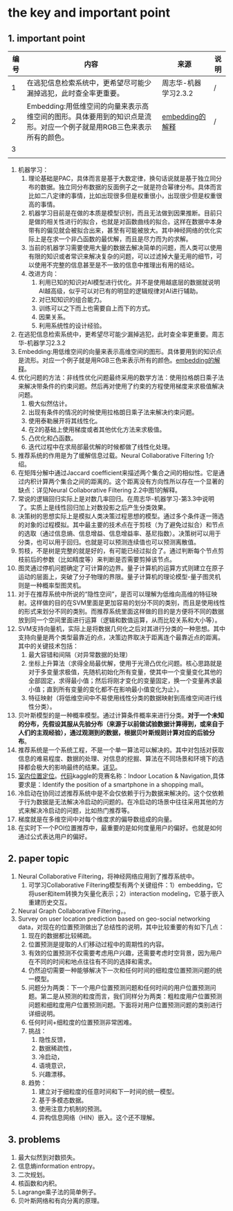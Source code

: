 # the key and important point

## 1. important point

|编号|内容|来源|说明|
|---|---|---|---|
|1|在逃犯信息检索系统中，更希望尽可能少漏掉逃犯，此时查全率更重要。|周志华-机器学习2.3.2|/|
|2|Embedding:用低维空间的向量来表示高维空间的图形。具体要用到的知识点是流形。对应一个例子就是用RGB三色来表示所有的颜色。|[embedding的解释](https://www.zhihu.com/question/38002635)|/|
|3||||
|||||

1. 机器学习：
   1. 理论基础是PAC，具体而言是基于大数定律，换句话说就是基于独立同分布的数据。独立同分布数据的反面例子之一就是符合幂律分布。具体而言比如二八定律的事情，比如出现很多但是权重很小，出现很少但是权重很高的事情。
   2. 机器学习目前是在做的本质是模型识别，而且无法做到因果推断。目前只是做的相关性进行的拟合，也就是对函数曲线的拟合。这样在数据中本身带有的偏见就会被拟合出来，甚至有可能被放大。其中神经网络的优化实际上是在求一个非凸函数的最优解，而且是尽力而为的求解。
   3. 当前的机器学习需要使用大量的数据去解决简单的问题，而人类可以使用有限的知识或者常识来解决复杂的问题，可以过滤掉大量无用的细节，可以使用不完整的信息甚至是不一致的信息中推理出有用的结论。
   4. 改进方向：
      1. 利用已知的知识对AI模型进行优化。并不是使用越底层的数据就说明AI越高级，似乎可以对已有的明显的逻辑规律对AI进行辅助。
      2. 对已知知识的组合能力。
      3. 训练可以之下而上也需要自上而下的方式。
      4. 因果关系。
      5. 利用系统性的设计经验。
2. 在逃犯信息检索系统中，更希望尽可能少漏掉逃犯，此时查全率更重要。周志华-机器学习2.3.2
3. Embedding:用低维空间的向量来表示高维空间的图形。具体要用到的知识点是流形。对应一个例子就是用RGB三色来表示所有的颜色。[embedding的解释](https://www.zhihu.com/question/38002635)。
4. 优化问题的方法：非线性优化问题最终采用的数学方法：使用拉格朗日乘子法来解决带条件的约束问题。然后再对使用了约束的方程使用梯度来求极值解决问题。
   1. 极大似然估计。
   2. 出现有条件的情况的时候使用拉格朗日乘子法来解决约束问题。
   3. 使用泰勒展开将其线性化。
   4. 在2的基础上使用梯度或者其他优化方法来求极值。
   5. 凸优化和凸函数。
   6. 迭代过程中在求局部最优解的时候都做了线性化处理。
5. 推荐系统的作用是为了缓解信息过载。Neural Collaborative Filtering 1介绍。
6. 在矩阵分解中通过Jaccard coefficient来描述两个集合之间的相似性。它是通过内积计算两个集合之间的距离的。这个距离没有方向性所以存在一个显著的缺点：详见Neural Collaborative Filtering 2.2中图1的解释。
7. 常说的逻辑回归实际上是对数几率回归。在周志华-机器学习-第3.3中说明了。实质上是线性回归加上对数投影之后产生分类效果。
8. 决策树的思想实际上是模拟人类决策过程思想的模型。通过多个条件逐一筛选的对象的过程模拟。其中最主要的技术点在于剪枝（为了避免过拟合）和节点的选取（通过信息熵、信息增益、信息增益率、基尼指数）。决策树可以用于分类，也可以用于回归。也就是可以预测连续值也可以预测离散值。
9.  剪枝，不是树是完整的就是好的，有可能已经过拟合了。通过判断每个节点剪枝前后的参数（比如精度等）来判断是否需要剪掉该节点。
10. 图灵通过停机问题确定了可计算的边界。量子计算机的运算方式则建立在原子运动的层面上，突破了分子物理的界限。量子计算机的理论模型-量子图灵机则是一种概率型图灵机。
11. 对于在推荐系统中所说的“隐性空间”，是否可以理解为低维向高维的特征映射。这样做的目的在SVM里面是更加容易的划分不同的类别，而且是使用线性的形式来划分不同的类别。而推荐系统里面这样做的目的是方便将不同的数据放到同一个空间里面进行运算（逻辑和数值运算，从而比较关系和大小等）。
12. SVM支持向量机，实际上是将数据几何化之后对其进行分类的一种思想。其中支持向量是两个类型最靠近的点，决策边界取决于距离连个最靠近点的距离。其中的关键技术包括：
    1. 最大容错和间隔（对异常数据的处理）
    2. 坐标上升算法（求得全局最优解，使用于光滑凸优化问题。核心思路就是对于多变量求极值，先随机初始化所有变量，使其中一个变量变化其他的全部固定，求得最小值；然后将刚才变化的变量固定，换一个变量再求最小值；直到所有变量的变化都不在影响最小值变化为止）。
    3. 特征映射（将低维空间中不易使用线性分类的数据映射到高维空间进行线性分类）。
13. 贝叶斯模型的是一种概率模型。通过计算条件概率来进行分类。**对于一个未知的分布，先假设其服从先验分布（来源于以前做试验数据计算得到，或来自于人们的主观经验），通过观测到的数据，根据贝叶斯规则计算对应的后验分布**。
14. 推荐系统是一个系统工程，不是一个单一算法可以解决的。其中对包括对获取信息的难易程度、数据的处理、对信息的挖掘、算法在不同场景和环境下的选择都会极大的影响最终的结果。[详见](RecommendationSystem/1RecommendationSystem.md)。
15. [室内位置定位](https://www.kaggle.com/c/indoor-location-navigation/discussion/240176)。[代码](https://github.com/ttvand/Indoor-Location-Navigation-Public)kaggle的竞赛名称：Indoor Location & Navigation,具体要求是：Identify the position of a smartphone in a shopping mall。
16. 冷启动在协同过滤推荐系统中是不会仅依赖于行为数据来解决的。这个仅依赖于行为数据是无法解决冷启动的问题的。在冷启动的场景中往往采用其他的方式来解决冷启动的问题，比如热门推荐等。
17. 梯度就是在多维空间中对每个维度求的偏导数组成的向量。
18. 在实时下一个POI位置推荐中，最重要的是如何度量用户的偏好。也就是如何通过公式表达用户的偏好。

## 2. paper topic

1. Neural Collaborative Filtering，将神经网络应用到了推荐系统中。
   1. 可学习Collaborative Filtering模型有两个关键组件：1）embedding，它将user和item转换为矢量化表示；2）interaction modeling，它基于嵌入重建历史交互。
2. Neural Graph Collaborative Filtering，。
3. Survey on user location prediction based on geo-social networking data，对现在的位置预测做出了总结性的说明，其中比较重要的有如下几点：
   1. 现在的数据都比较稀疏。
   2. 位置预测是提取的人们移动过程中的周期性的内容。
   3. 有效的位置预测不仅需要考虑用户兴趣，还需要考虑时空背景，因为用户在不同的时间和地点往往有不同的选择和需求。
   4. 仍然迫切需要一种能够解决下一次和任何时间的细粒度位置预测问题的统一模型。
   5. 问题分为两类：下一个用户位置预测问题和任何时间的用户位置预测问题。第二是从预测的粒度而言，我们同样分为两类：粗粒度用户位置预测问题和细粒度用户位置预测问题。下面将对用户位置预测问题的类别进行详细说明。
   6. 任何时间+细粒度的位置预测非常困难。
   7. 挑战：
      1. 隐性反馈，
      2. 数据稀疏性，
      3. 冷启动，
      4. 语境意识，
      5. 兴趣漂移。
   8. 趋势：
      1. 建立对于细粒度的任意时间和下一时间的统一模型。
      2. 基于多模态数据。
      3. 使用注意力机制的预测。
      4. 异构信息网络（HIN）嵌入。这个还不理解。


## 3. problems

1. 最大似然到对数损失。
2. 信息熵information entropy。
3. 二次规划。
4. 核函数和内积。
5. Lagrange乘子法的简单例子。
6. 贝叶斯网络和有向分离的原理。
